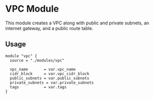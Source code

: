 # VPC Module

This module creates a VPC along with public and private subnets, an internet gateway, and a public route table.

## Usage

```hcl
module "vpc" {
  source = "./modules/vpc"

  vpc_name       = var.vpc_name
  cidr_block     = var.vpc_cidr_block
  public_subnets = var.public_subnets
  private_subnets = var.private_subnets
  tags           = var.tags
}
